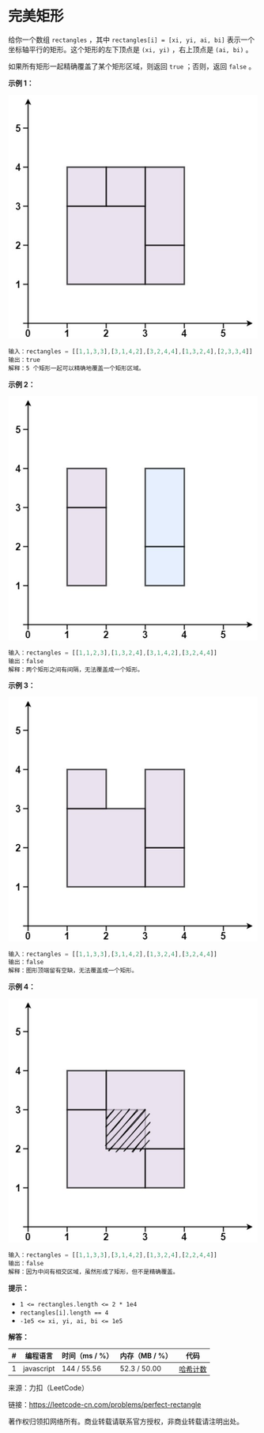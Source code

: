 # 完美矩形

给你一个数组 `rectangles` ，其中 `rectangles[i] = [xi, yi, ai, bi]` 表示一个坐标轴平行的矩形。这个矩形的左下顶点是 `(xi, yi)` ，右上顶点是 `(ai, bi)` 。

如果所有矩形一起精确覆盖了某个矩形区域，则返回 `true` ；否则，返回 `false` 。

**示例 1：**

![示例1](./eg1.jpg)

``` javascript
输入：rectangles = [[1,1,3,3],[3,1,4,2],[3,2,4,4],[1,3,2,4],[2,3,3,4]]
输出：true
解释：5 个矩形一起可以精确地覆盖一个矩形区域。 
```

**示例 2：**

![示例2](./eg2.jpg)

``` javascript
输入：rectangles = [[1,1,2,3],[1,3,2,4],[3,1,4,2],[3,2,4,4]]
输出：false
解释：两个矩形之间有间隔，无法覆盖成一个矩形。
```

**示例 3：**

![示例3](./eg3.jpg)

``` javascript
输入：rectangles = [[1,1,3,3],[3,1,4,2],[1,3,2,4],[3,2,4,4]]
输出：false
解释：图形顶端留有空缺，无法覆盖成一个矩形。
```

**示例 4：**

![示例4](./eg4.jpg)

``` javascript
输入：rectangles = [[1,1,3,3],[3,1,4,2],[1,3,2,4],[2,2,4,4]]
输出：false
解释：因为中间有相交区域，虽然形成了矩形，但不是精确覆盖。
```

**提示：**

- `1 <= rectangles.length <= 2 * 1e4`
- `rectangles[i].length == 4`
- `-1e5 <= xi, yi, ai, bi <= 1e5`

**解答：**

**#**|**编程语言**|**时间（ms / %）**|**内存（MB / %）**|**代码**
--|--|--|--|--
1|javascript|144 / 55.56|52.3 / 50.00|[哈希计数](./javascript/ac_v1.js)

来源：力扣（LeetCode）

链接：https://leetcode-cn.com/problems/perfect-rectangle

著作权归领扣网络所有。商业转载请联系官方授权，非商业转载请注明出处。

